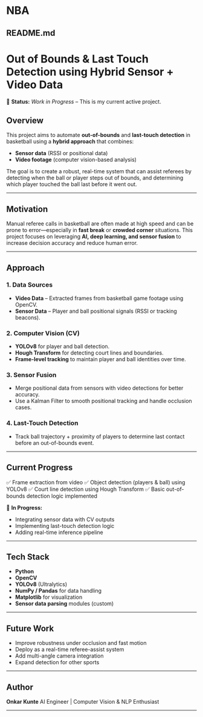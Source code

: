# NBA


## **README.md**

# Out of Bounds & Last Touch Detection using Hybrid Sensor + Video Data

🚧 **Status:** *Work in Progress* – This is my current active project.

## **Overview**

This project aims to automate **out-of-bounds** and **last-touch detection** in basketball using a **hybrid approach** that combines:

* **Sensor data** (RSSI or positional data)
* **Video footage** (computer vision-based analysis)

The goal is to create a robust, real-time system that can assist referees by detecting when the ball or player steps out of bounds, and determining which player touched the ball last before it went out.

---

## **Motivation**

Manual referee calls in basketball are often made at high speed and can be prone to error—especially in **fast break** or **crowded corner** situations. This project focuses on leveraging **AI, deep learning, and sensor fusion** to increase decision accuracy and reduce human error.

---

## **Approach**

### 1. **Data Sources**

* **Video Data** – Extracted frames from basketball game footage using OpenCV.
* **Sensor Data** – Player and ball positional signals (RSSI or tracking beacons).

### 2. **Computer Vision (CV)**

* **YOLOv8** for player and ball detection.
* **Hough Transform** for detecting court lines and boundaries.
* **Frame-level tracking** to maintain player and ball identities over time.

### 3. **Sensor Fusion**

* Merge positional data from sensors with video detections for better accuracy.
* Use a Kalman Filter to smooth positional tracking and handle occlusion cases.

### 4. **Last-Touch Detection**

* Track ball trajectory + proximity of players to determine last contact before an out-of-bounds event.

---

## **Current Progress**

✅ Frame extraction from video
✅ Object detection (players & ball) using YOLOv8
✅ Court line detection using Hough Transform
✅ Basic out-of-bounds detection logic implemented

🔄 **In Progress:**

* Integrating sensor data with CV outputs
* Implementing last-touch detection logic
* Adding real-time inference pipeline

---

## **Tech Stack**

* **Python**
* **OpenCV**
* **YOLOv8** (Ultralytics)
* **NumPy / Pandas** for data handling
* **Matplotlib** for visualization
* **Sensor data parsing** modules (custom)

---

## **Future Work**

* Improve robustness under occlusion and fast motion
* Deploy as a real-time referee-assist system
* Add multi-angle camera integration
* Expand detection for other sports

---

## **Author**

**Onkar Kunte**
AI Engineer | Computer Vision & NLP Enthusiast


---


